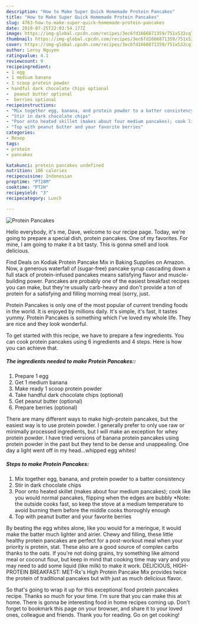 ```yaml
---
description: "How to Make Super Quick Homemade Protein Pancakes"
title: "How to Make Super Quick Homemade Protein Pancakes"
slug: 4763-how-to-make-super-quick-homemade-protein-pancakes
date: 2019-07-25T22:03:54.177Z
image: https://img-global.cpcdn.com/recipes/3ec6fd1666871359/751x532cq70/protein-pancakes-recipe-main-photo.jpg
thumbnail: https://img-global.cpcdn.com/recipes/3ec6fd1666871359/751x532cq70/protein-pancakes-recipe-main-photo.jpg
cover: https://img-global.cpcdn.com/recipes/3ec6fd1666871359/751x532cq70/protein-pancakes-recipe-main-photo.jpg
author: Leroy Nguyen
ratingvalue: 4.1
reviewcount: 9
recipeingredient:
- 1 egg
- 1 medium banana
- 1 scoop protein powder
- handful dark chocolate chips optional
-  peanut butter optional
-  berries optional
recipeinstructions:
- "Mix together egg, banana, and protein powder to a batter consistency"
- "Stir in dark chocolate chips"
- "Poor onto heated skillet (makes about four medium pancakes); cook like you would normal pancakes, flipping when the edges are bubbly *Note: the outside cooks fast, so keep the stove at a medium temperature to avoid burning them before the middle cooks thoroughly enough"
- "Top with peanut butter and your favorite berries"
categories:
- Resep
tags:
- protein
- pancakes

katakunci: protein pancakes undefined
nutrition: 106 calories
recipecuisine: Indonesian
preptime: "PT28M"
cooktime: "PT2H"
recipeyield: "3"
recipecategory: Lunch

---
```



![Protein Pancakes](https://img-global.cpcdn.com/recipes/3ec6fd1666871359/751x532cq70/protein-pancakes-recipe-main-photo.jpg)

Hello everybody, it's me, Dave, welcome to our recipe page. Today, we're going to prepare a special dish, protein pancakes. One of my favorites. For mine, I am going to make it a bit tasty. This is gonna smell and look delicious.

Find Deals on Kodiak Protein Pancake Mix in Baking Supplies on Amazon. Now, a generous waterfall of (sugar-free) pancake syrup cascading down a full stack of protein-infused pancakes means satisfying flavor and muscle-building power. Pancakes are probably one of the easiest breakfast recipes you can make, but they&#39;re usually carb-heavy and don&#39;t provide a ton of protein for a satisfying and filling morning meal (sorry, just.

Protein Pancakes is only one of the most popular of current trending foods in the world. It is enjoyed by millions daily. It's simple, it's fast, it tastes yummy. Protein Pancakes is something which I've loved my whole life. They are nice and they look wonderful.


To get started with this recipe, we have to prepare a few ingredients. You can cook protein pancakes using 6 ingredients and 4 steps. Here is how you can achieve that.

##### The ingredients needed to make Protein Pancakes::

1. Prepare 1 egg
1. Get 1 medium banana
1. Make ready 1 scoop protein powder
1. Take handful dark chocolate chips (optional)
1. Get  peanut butter (optional)
1. Prepare  berries (optional)


There are many different ways to make high-protein pancakes, but the easiest way is to use protein powder. I generally prefer to only use raw or minimally processed ingredients, but I will make an exception for whey protein powder. I have tried versions of banana protein pancakes using protein powder in the past but they tend to be dense and unappealing. One day a light went off in my head…whipped egg whites! 

##### Steps to make Protein Pancakes:

1. Mix together egg, banana, and protein powder to a batter consistency
1. Stir in dark chocolate chips
1. Poor onto heated skillet (makes about four medium pancakes); cook like you would normal pancakes, flipping when the edges are bubbly *Note: the outside cooks fast, so keep the stove at a medium temperature to avoid burning them before the middle cooks thoroughly enough
1. Top with peanut butter and your favorite berries


By beating the egg whites alone, like you would for a meringue, it would make the batter much lighter and airier. Chewy and filling, these little healthy protein pancakes are perfect for a post-workout meal when your priority is protein, stat. These also are a good source of complex carbs thanks to the oats. If you&#39;re not doing grains, try something like almond meal or coconut flour, but keep in mind that cooking time may vary and you may need to add some liquid (like milk) to make it work. DELICIOUS, HIGH-PROTEIN BREAKFAST: MET-Rx&#39;s High Protein Pancake Mix provides twice the protein of traditional pancakes but with just as much delicious flavor. 

So that's going to wrap it up for this exceptional food protein pancakes recipe. Thanks so much for your time. I'm sure that you can make this at home. There is gonna be interesting food in home recipes coming up. Don't forget to bookmark this page on your browser, and share it to your loved ones, colleague and friends. Thank you for reading. Go on get cooking!

